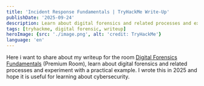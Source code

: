 ```yaml
---
title: 'Incident Response Fundamentals | TryHackMe Write-Up'
publishDate: '2025-09-24'
description: Learn about digital forensics and related processes and experiment with a practical example.
tags: [tryhackme, digital forensic, writeup]
heroImage: {src: './image.png', alt: 'credit: TryHackMe'}
language: 'en'
---
```

Here i want to share about my writeup for the room [Digital Forensics Fundamentals](https://tryhackme.com/room/digitalforensicsfundamentals) (Premium Room), learn about digital forensics and related processes and experiment with a practical example. I wrote this in 2025 and hope it is useful for learning about cybersecurity.